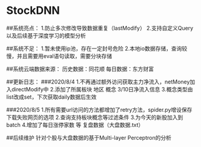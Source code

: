 # StockDNN
##系统亮点：
1.防止多次修改导致数据重复（lastModify）
2.支持自定义Query以及后续基于深度学习的模型分析

##系统不足：
1.暂未使用ip池，存在一定封号危险
2.本地io数据存储，查询较慢，并且需要用eval语句读取，需要分块存储

##系统云端数据来源：
历史数据：同花顺
每日数据：东方财富

##更新日志：
###2020/8/4
1.不再通过额外访问获取主力净流入，netMoney加入directModify中
2.添加了所属板块 地区 概念 3/10日净流入信息
3.概念类型由list改成set，下次获取daily数据后生效

###2020/8/5
1.所有需要url访问的方法都增加了retry方法，spider.py增设保存下载失败网页的选项
2.查询支持板块概念等过滤条件
3.为今天的新股加入到batch
4.增加了每日涨停家数 等 复盘数据（大盘数据.txt）

##后续维护
针对个股与大盘数据的基于Multi-layer Perceptron的分析



